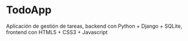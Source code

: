 # TodoApp
Aplicación de gestión de tareas, backend con Python + Django + SQLite, frontend con HTML5 + CSS3 + Javascript
